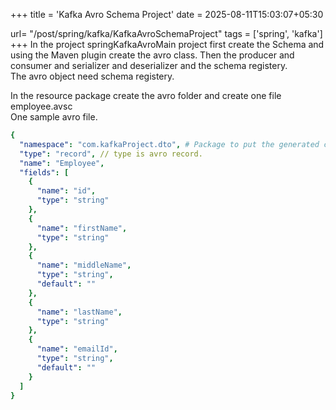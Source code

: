 +++
title = 'Kafka Avro Schema Project'
date = 2025-08-11T15:03:07+05:30

url= "/post/spring/kafka/KafkaAvroSchemaProject"
tags = ['spring', 'kafka']
+++
In the project springKafkaAvroMain project first create the Schema and using the Maven plugin create the avro class. Then the producer and consumer and serializer and deserializer and the schema registery.  
The avro object need schema registery.

In the resource package create the avro folder and create one file employee.avsc  
One sample avro file.
```yml
{
  "namespace": "com.kafkaProject.dto", # Package to put the generated class.
  "type": "record", // type is avro record.
  "name": "Employee",
  "fields": [
    {
      "name": "id",
      "type": "string"
    },
    {
      "name": "firstName",
      "type": "string"
    },
    {
      "name": "middleName",
      "type": "string",
      "default": ""
    },
    {
      "name": "lastName",
      "type": "string"
    },
    {
      "name": "emailId",
      "type": "string",
      "default": ""
    }
  ]
}
```